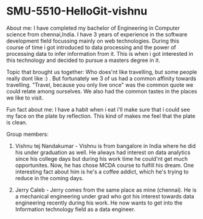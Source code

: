 # SMU-5510-HelloGit-vishnu

About me: 
I have completed my bachelor of Engineering in Computer science from chennai,India. I have 3 years of experience in the software development field focussing mainly on web technologies. During this course of time i got introduced to data processing and the power of processing data to infer information  from it. This is when i got interested in this technology and decided to pursue a masters degree in it.

Topic that brought us together:
Who does'nt like travelling, but some people really dont like :) . But fortunately we 3 of us had a common affinity towards travelling. "Travel, because you only live once" was the common quote we could relate among ourselves. We also had the common tastes in the places we like to visit.

Fun fact about me:
I have a habit when i eat i'll make sure that i could see my face on the plate by reflection. This kind of makes me feel that the plate is clean.


Group members: 
1. Vishnu tej Nandakumar - Vishnu is from bangalore in India where he did his under graduation as well. He always had interest on data analytics since his college days but during his work time he could'nt get much opportunites. Now, he has chose MCDA course to fulfill his dream. One interesting fact about him is he's a coffee addict, which he's trying to reduce in the coming days.

2. Jerry Caleb - Jerry comes from the same place as mine (chennai). He is a mechanical engineering under grad who got his interest towards data engineering recently during his work. He now wants to get into the Information technology field as a data engineer. 
